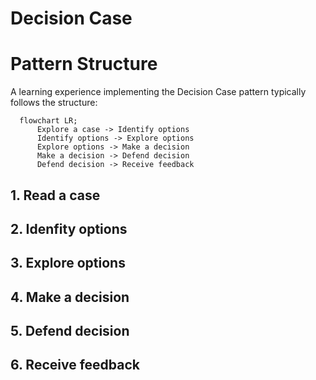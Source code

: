 # Decision Case

# Pattern Structure
A learning experience implementing the Decision Case pattern typically follows the structure:

```mermaid
  flowchart LR;
      Explore a case -> Identify options
      Identify options -> Explore options
      Explore options -> Make a decision
      Make a decision -> Defend decision
      Defend decision -> Receive feedback
```
## 1. Read a case


## 2. Idenfity options

## 3. Explore options

## 4. Make a decision

## 5. Defend decision

## 6. Receive feedback

